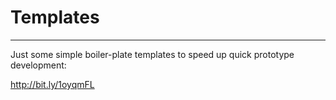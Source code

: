 # Templates #
----------

Just some simple boiler-plate templates to speed up quick prototype development:





http://bit.ly/1oyqmFL

